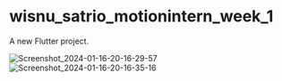 # wisnu_satrio_motionintern_week_1

A new Flutter project.

![Screenshot_2024-01-16-20-16-29-57](https://github.com/Wisnusat/flutter_motion_1/assets/63875662/8915fd7b-c661-4678-8b05-d607206d9ae0)
![Screenshot_2024-01-16-20-16-35-16](https://github.com/Wisnusat/flutter_motion_1/assets/63875662/e7ee29bd-3d73-49d0-bba8-68b405ebdd84)

